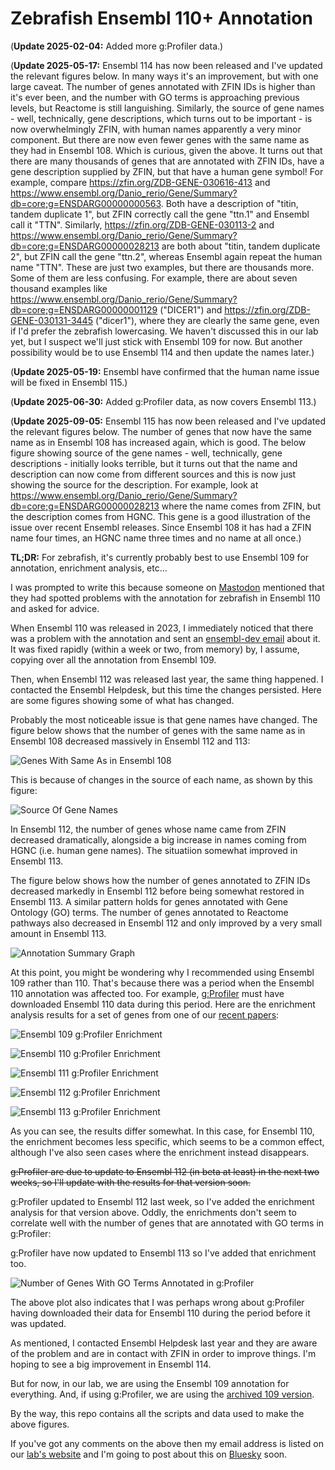 # Zebrafish Ensembl 110+ Annotation

(**Update 2025-02-04:** Added more g:Profiler data.)

(**Update 2025-05-17:** Ensembl 114 has now been released and I've updated the relevant figures below. In many ways it's an improvement, but with one large caveat. The number of genes annotated with ZFIN IDs is higher than it's ever been, and the number with GO terms is approaching previous levels, but Reactome is still languishing. Similarly, the source of gene names - well, technically, gene descriptions, which turns out to be important - is now overwhelmingly ZFIN, with human names apparently a very minor component. But there are now even fewer genes with the same name as they had in Ensembl 108. Which is curious, given the above. It turns out that there are many thousands of genes that are annotated with ZFIN IDs, have a gene description supplied by ZFIN, but that have a human gene symbol! For example, compare https://zfin.org/ZDB-GENE-030616-413 and https://www.ensembl.org/Danio_rerio/Gene/Summary?db=core;g=ENSDARG00000000563. Both have a description of "titin, tandem duplicate 1", but ZFIN correctly call the gene "ttn.1" and Ensembl call it "TTN". Similarly, https://zfin.org/ZDB-GENE-030113-2 and https://www.ensembl.org/Danio_rerio/Gene/Summary?db=core;g=ENSDARG00000028213 are both about "titin, tandem duplicate 2", but ZFIN call the gene "ttn.2", whereas Ensembl again repeat the human name "TTN". These are just two examples, but there are thousands more. Some of them are less confusing. For example, there are about seven thousand examples like https://www.ensembl.org/Danio_rerio/Gene/Summary?db=core;g=ENSDARG00000001129 ("DICER1") and https://zfin.org/ZDB-GENE-030131-3445 ("dicer1"), where they are clearly the same gene, even if I'd prefer the zebrafish lowercasing. We haven't discussed this in our lab yet, but I suspect we'll just stick with Ensembl 109 for now. But another possibility would be to use Ensembl 114 and then update the names later.)

(**Update 2025-05-19:** Ensembl have confirmed that the human name issue will be fixed in Ensembl 115.)

(**Update 2025-06-30:** Added g:Profiler data, as now covers Ensembl 113.)

(**Update 2025-09-05:** Ensembl 115 has now been released and I've updated the relevant figures below. The number of genes that now have the same name as in Ensembl 108 has increased again, which is good. The below figure showing source of the gene names - well, technically, gene descriptions - initially looks terrible, but it turns out that the name and description can now come from different sources and this is now just showing the source for the description. For example, look at https://www.ensembl.org/Danio_rerio/Gene/Summary?db=core;g=ENSDARG00000028213 where the name comes from ZFIN, but the description comes from HGNC. This gene is a good illustration of the issue over recent Ensembl releases. Since Ensembl 108 it has had a ZFIN name four times, an HGNC name three times and no name at all once.)

**TL;DR:** For zebrafish, it's currently probably best to use Ensembl 109 for annotation, enrichment analysis, etc...

I was prompted to write this because someone on [Mastodon](https://genomic.social/@mmarchin/113794610067417700) mentioned that they had spotted problems with the annotation for zebrafish in Ensembl 110 and asked for advice.

When Ensembl 110 was released in 2023, I immediately noticed that there was a problem with the annotation and sent an [ensembl-dev email](https://lists.ensembl.org/pipermail/dev_ensembl.org/2023-July/009031.html) about it. It was fixed rapidly (within a week or two, from memory) by, I assume, copying over all the annotation from Ensembl 109.

Then, when Ensembl 112 was released last year, the same thing happened. I contacted the Ensembl Helpdesk, but this time the changes persisted. Here are some figures showing some of what has changed.

Probably the most noticeable issue is that gene names have changed. The figure below shows that the number of genes with the same name as in Ensembl 108 decreased massively in Ensembl 112 and 113:

![Genes With Same As in Ensembl 108](same-name-summary.png)

This is because of changes in the source of each name, as shown by this figure:

![Source Of Gene Names](source-summary.png)

In Ensembl 112, the number of genes whose name came from ZFIN decreased dramatically, alongside a big increase in names coming from HGNC (i.e. human gene names). The situatiion somewhat improved in Ensembl 113.

The figure below shows how the number of genes annotated to ZFIN IDs decreased markedly in Ensembl 112 before being somewhat restored in Ensembl 113. A similar pattern holds for genes annotated with Gene Ontology (GO) terms. The number of genes annotated to Reactome pathways also decreased in Ensembl 112 and only improved by a very small amount in Ensembl 113.

![Annotation Summary Graph](annotation-summary.png)

At this point, you might be wondering why I recommended using Ensembl 109 rather than 110. That's because there was a period when the Ensembl 110 annotation was affected too. For example, [g:Profiler](https://biit.cs.ut.ee/gprofiler]) must have downloaded Ensembl 110 data during this period. Here are the enrichment analysis results for a set of genes from one of our [recent papers](https://www.buschlab.org/publications/):

![Ensembl 109 g:Profiler Enrichment](gprofiler109.png)

![Ensembl 110 g:Profiler Enrichment](gprofiler110.png)

![Ensembl 111 g:Profiler Enrichment](gprofiler111.png)

![Ensembl 112 g:Profiler Enrichment](gprofiler112.png)

![Ensembl 113 g:Profiler Enrichment](gprofiler113.png)

As you can see, the results differ somewhat. In this case, for Ensembl 110, the enrichment becomes less specific, which seems to be a common effect, although I've also seen cases where the enrichment instead disappears.

~~g:Profiler are due to update to Ensembl 112 (in beta at least) in the next two weeks, so I'll update with the results for that version soon.~~

g:Profiler updated to Ensembl 112 last week, so I've added the enrichment analysis for that version above. Oddly, the enrichments don't seem to correlate well with the number of genes that are annotated with GO terms in g:Profiler:

g:Profiler have now updated to Ensembl 113 so I've added that enrichment too.

![Number of Genes With GO Terms Annotated in g:Profiler](gprofiler-go-summary.png)

The above plot also indicates that I was perhaps wrong about g:Profiler having downloaded their data for Ensembl 110 during the period before it was updated.

As mentioned, I contacted Ensembl Helpdesk last year and they are aware of the problem and are in contact with ZFIN in order to improve things. I'm hoping to see a big improvement in Ensembl 114.

But for now, in our lab, we are using the Ensembl 109 annotation for everything. And, if using g:Profiler, we are using the [archived 109 version](https://biit.cs.ut.ee/gprofiler_archive3/e109_eg56_p17).

By the way, this repo contains all the scripts and data used to make the above figures.

If you've got any comments on the above then my email address is listed on our [lab's website](https://www.buschlab.org/team/) and I'm going to post about this on [Bluesky](https://bsky.app/profile/iansealy.com) soon.
